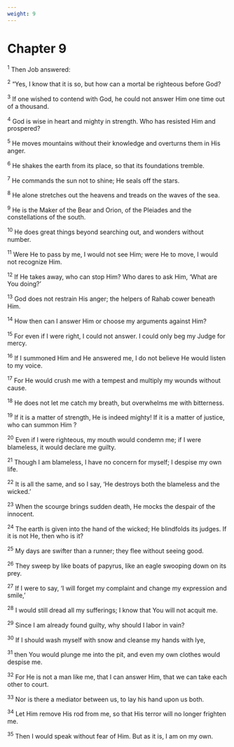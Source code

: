 ```yaml
---
weight: 9
---
```


# Chapter 9

<sup>1</sup> Then Job answered: 

<sup>2</sup> “Yes, I know that it is so, but how can a mortal be righteous before God? 

<sup>3</sup> If one wished to contend with God, he could not answer Him one time out of a thousand. 

<sup>4</sup> God is wise in heart and mighty in strength. Who has resisted Him and prospered? 

<sup>5</sup> He moves mountains without their knowledge and overturns them in His anger. 

<sup>6</sup> He shakes the earth from its place, so that its foundations tremble. 

<sup>7</sup> He commands the sun not to shine; He seals off the stars. 

<sup>8</sup> He alone stretches out the heavens and treads on the waves of the sea. 

<sup>9</sup> He is the Maker of the Bear and Orion, of the Pleiades and the constellations of the south. 

<sup>10</sup> He does great things beyond searching out, and wonders without number. 

<sup>11</sup> Were He to pass by me, I would not see Him; were He to move, I would not recognize Him. 

<sup>12</sup> If He takes away, who can stop Him? Who dares to ask Him, ‘What are You doing?’ 

<sup>13</sup> God does not restrain His anger; the helpers of Rahab cower beneath Him. 

<sup>14</sup> How then can I answer Him or choose my arguments against Him? 

<sup>15</sup> For even if I were right, I could not answer. I could only beg my Judge for mercy. 

<sup>16</sup> If I summoned Him and He answered me, I do not believe He would listen to my voice. 

<sup>17</sup> For He would crush me with a tempest and multiply my wounds without cause. 

<sup>18</sup> He does not let me catch my breath, but overwhelms me with bitterness. 

<sup>19</sup> If it is a matter of strength, He is indeed mighty! If it is a matter of justice, who can summon Him ? 

<sup>20</sup> Even if I were righteous, my mouth would condemn me; if I were blameless, it would declare me guilty. 

<sup>21</sup> Though I am blameless, I have no concern for myself; I despise my own life. 

<sup>22</sup> It is all the same, and so I say, ‘He destroys both the blameless and the wicked.’ 

<sup>23</sup> When the scourge brings sudden death, He mocks the despair of the innocent. 

<sup>24</sup> The earth is given into the hand of the wicked; He blindfolds its judges. If it is not He, then who is it? 

<sup>25</sup> My days are swifter than a runner; they flee without seeing good. 

<sup>26</sup> They sweep by like boats of papyrus, like an eagle swooping down on its prey. 

<sup>27</sup> If I were to say, ‘I will forget my complaint and change my expression and smile,’ 

<sup>28</sup> I would still dread all my sufferings; I know that You will not acquit me. 

<sup>29</sup> Since I am already found guilty, why should I labor in vain? 

<sup>30</sup> If I should wash myself with snow and cleanse my hands with lye, 

<sup>31</sup> then You would plunge me into the pit, and even my own clothes would despise me. 

<sup>32</sup> For He is not a man like me, that I can answer Him, that we can take each other to court. 

<sup>33</sup> Nor is there a mediator between us, to lay his hand upon us both. 

<sup>34</sup> Let Him remove His rod from me, so that His terror will no longer frighten me. 

<sup>35</sup> Then I would speak without fear of Him. But as it is, I am on my own. 


